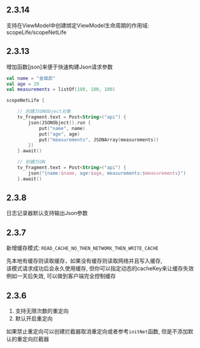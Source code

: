 ## 2.3.14
支持在ViewModel中创建绑定ViewModel生命周期的作用域: scopeLife/scopeNetLife


## 2.3.13
增加函数[json]来便于快速构建Json请求参数

```kotlin
val name = "金城武"
val age = 29
val measurements = listOf(100, 100, 100)

scopeNetLife {

    // 创建JSONObject对象
    tv_fragment.text = Post<String>("api") {
        json(JSONObject().run {
            put("name", name)
            put("age", age)
            put("measurements", JSONArray(measurements))
        })
    }.await()

    // 创建JSON
    tv_fragment.text = Post<String>("api") {
        json("{name:$name, age:$age, measurements:$measurements}")
    }.await()
```

## 2.3.8
日志记录器默认支持输出Json参数

## 2.3.7

新增缓存模式: `READ_CACHE_NO_THEN_NETWORK_THEN_WRITE_CACHE`

先本地有缓存则读取缓存，如果没有缓存则读取网络并且写入缓存, <br>该模式请求成功后会永久使用缓存, 但你可以指定动态的cacheKey来让缓存失效 <br>例如一天后失效, 可以做到客户端完全控制缓存

## 2.3.6

1.  支持无限次数的重定向
2.  默认开启重定向

如果禁止重定向可以创建拦截器取消重定向或者参考`initNet`函数, 但是不添加默认的重定向拦截器
